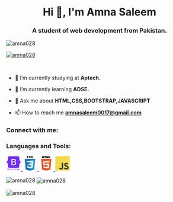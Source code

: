 <h1 align="center">Hi 👋, I'm Amna Saleem</h1>
<h3 align="center">A student of web development from Pakistan.</h3>

<p align="left"> <img src="https://komarev.com/ghpvc/?username=amna028&label=Profile%20views&color=0e75b6&style=flat" alt="amna028" /> </p>

<p align="left"> <a href="https://github.com/ryo-ma/github-profile-trophy"><img src="https://github-profile-trophy.vercel.app/?username=amna028" alt="amna028" /></a> </p>

<p align="left"> <a href="https://twitter.com/" target="blank"><img src="https://img.shields.io/twitter/follow/?logo=twitter&style=for-the-badge" alt="" /></a> </p>

- 🔭 I’m currently studying at **Aptech.**

- 🌱 I’m currently learning **ADSE.**

- 💬 Ask me about **HTML,CSS,BOOTSTRAP,JAVASCRIPT**

- 📫 How to reach me **amnasaleem0017@gmail.com**

<h3 align="left">Connect with me:</h3>
<p align="left">
</p>

<h3 align="left">Languages and Tools:</h3>
<p align="left"> <a href="https://getbootstrap.com" target="_blank" rel="noreferrer"> <img src="https://raw.githubusercontent.com/devicons/devicon/master/icons/bootstrap/bootstrap-plain-wordmark.svg" alt="bootstrap" width="40" height="40"/> </a> <a href="https://www.w3schools.com/css/" target="_blank" rel="noreferrer"> <img src="https://raw.githubusercontent.com/devicons/devicon/master/icons/css3/css3-original-wordmark.svg" alt="css3" width="40" height="40"/> </a> <a href="https://www.w3.org/html/" target="_blank" rel="noreferrer"> <img src="https://raw.githubusercontent.com/devicons/devicon/master/icons/html5/html5-original-wordmark.svg" alt="html5" width="40" height="40"/> </a> <a href="https://developer.mozilla.org/en-US/docs/Web/JavaScript" target="_blank" rel="noreferrer"> <img src="https://raw.githubusercontent.com/devicons/devicon/master/icons/javascript/javascript-original.svg" alt="javascript" width="40" height="40"/> </a> </p>

<p><img align="left" src="https://github-readme-stats.vercel.app/api/top-langs?username=amna028&show_icons=true&locale=en&layout=compact" alt="amna028" /></p>

<p>&nbsp;<img align="center" src="https://github-readme-stats.vercel.app/api?username=amna028&show_icons=true&locale=en" alt="amna028" /></p>

<p><img align="center" src="https://github-readme-streak-stats.herokuapp.com/?user=amna028&" alt="amna028" /></p>

